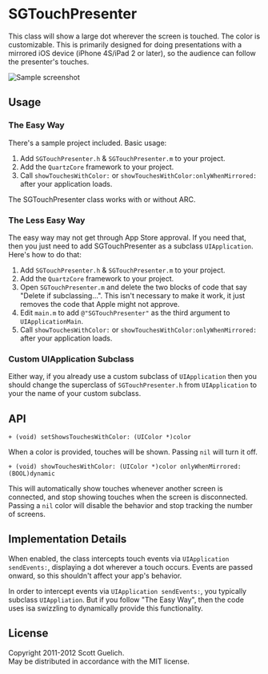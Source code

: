 # SGTouchPresenter

This class will show a large dot wherever the screen is touched. The color is
customizable. This is primarily designed for doing presentations with a mirrored
iOS device (iPhone 4S/iPad 2 or later), so the audience can follow the presenter's
touches.

![Sample screenshot](https://raw.github.com/skue/SGTouchPresenter/master/SampleApplication/Screenshot.png)


## Usage

### The Easy Way

There's a sample project included. Basic usage:

  1. Add `SGTouchPresenter.h` & `SGTouchPresenter.m` to your project.
  2. Add the `QuartzCore` framework to your project.
  3. Call `showTouchesWithColor:` or `showTouchesWithColor:onlyWhenMirrored:` after your application loads.

The SGTouchPresenter class works with or without ARC.

### The Less Easy Way

The easy way may not get through App Store approval. If you need that, then you
just need to add SGTouchPresenter as a subclass `UIApplication`. Here's how to do that:

  1. Add `SGTouchPresenter.h` & `SGTouchPresenter.m` to your project.
  2. Add the `QuartzCore` framework to your project.
  3. Open `SGTouchPresenter.m` and delete the two blocks of code that say "Delete if subclassing...".
     This isn't necessary to make it work, it just removes the code that Apple might not approve.
  4. Edit `main.m` to add `@"SGTouchPresenter"` as the third argument to `UIApplicationMain`.
  5. Call `showTouchesWithColor:` or `showTouchesWithColor:onlyWhenMirrored:` after your application loads.

### Custom UIApplication Subclass

Either way, if you already use a custom subclass of `UIApplication` then you
should change the superclass of `SGTouchPresenter.h` from `UIApplication` to your
the name of your custom subclass.


## API

`+ (void) setShowsTouchesWithColor: (UIColor *)color`

When a  color is provided, touches will be shown. Passing `nil` will turn it off.

`+ (void) showTouchesWithColor: (UIColor *)color onlyWhenMirrored: (BOOL)dynamic`

This will automatically show touches whenever another screen is connected,
and stop showing touches when the screen is disconnected. Passing a `nil`
color will disable the behavior and stop tracking the number of screens.


## Implementation Details

When enabled, the class intercepts touch events via `UIApplication sendEvents:`,
displaying a dot wherever a touch occurs.  Events are passed onward, so this
shouldn't affect your app's behavior.

In order to intercept events via `UIApplication sendEvents:`, you typically
subclass `UIAppliation`. But if you follow "The Easy Way", then the code uses
isa swizzling to dynamically provide this functionality.


## License

Copyright 2011-2012 Scott Guelich.  
May be distributed in accordance with the MIT license.
